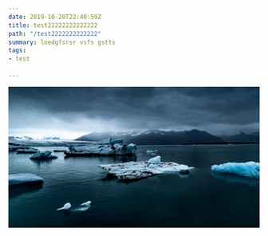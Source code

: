 ```yaml
---
date: 2019-10-20T22:40:59Z
title: test22222222222222
path: "/test2222222222222"
summary: loedgfsrsr vsfs gstts
tags:
- test

---
```

![](./images/blog_bg_3.jpg)